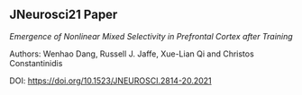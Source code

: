 
## JNeurosci21 Paper
_Emergence of Nonlinear Mixed Selectivity in Prefrontal Cortex after Training_

Authors: Wenhao Dang, Russell J. Jaffe, Xue-Lian Qi and Christos Constantinidis

DOI: https://doi.org/10.1523/JNEUROSCI.2814-20.2021
